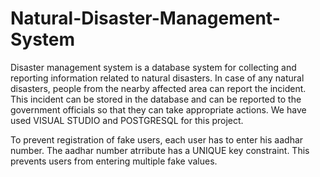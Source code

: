 # Natural-Disaster-Management-System
 Disaster management system is a database system for collecting and reporting information related to natural disasters. In case of any natural disasters, people from the nearby affected area can report the incident. This incident can be stored in the database and can be reported to the government officials so that they can take appropriate actions. We have used VISUAL STUDIO and POSTGRESQL for this project.

To prevent registration of fake users, each user has to enter his aadhar number. The aadhar number atrribute has a UNIQUE key constraint. This prevents users from entering multiple fake values.

